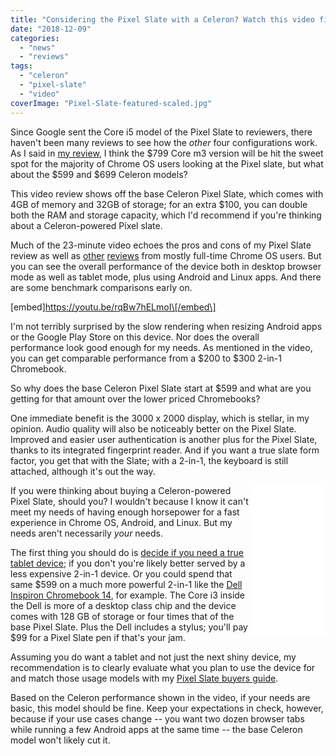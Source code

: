 ```yaml
---
title: "Considering the Pixel Slate with a Celeron? Watch this video first."
date: "2018-12-09"
categories: 
  - "news"
  - "reviews"
tags: 
  - "celeron"
  - "pixel-slate"
  - "video"
coverImage: "Pixel-Slate-featured-scaled.jpg"
---
```


Since Google sent the Core i5 model of the Pixel Slate to reviewers, there haven't been many reviews to see how the _other_ four configurations work. As I said in [my review](https://www.aboutchromebooks.com/reviews/google-pixel-slate-review/), I think the $799 Core m3 version will be hit the sweet spot for the majority of Chrome OS users looking at the Pixel slate, but what about the $599 and $699 Celeron models?

This video review shows off the base Celeron Pixel Slate, which comes with 4GB of memory and 32GB of storage; for an extra $100, you can double both the RAM and storage capacity, which I'd recommend if you're thinking about a Celeron-powered Pixel slate.

Much of the 23-minute video echoes the pros and cons of my Pixel Slate review as well as [other](https://www.androidcentral.com/google-pixel-slate-review) [reviews](https://chromeunboxed.com/news/google-pixel-slate-review) from mostly full-time Chrome OS users. But you can see the overall performance of the device both in desktop browser mode as well as tablet mode, plus using Android and Linux apps. And there are some benchmark comparisons early on.

\[embed\]https://youtu.be/rqBw7hELmoI\[/embed\]

I'm not terribly surprised by the slow rendering when resizing Android apps or the Google Play Store on this device. Nor does the overall performance look good enough for my needs. As mentioned in the video, you can get comparable performance from a $200 to $300 2-in-1 Chromebook.

So why does the base Celeron Pixel Slate start at $599 and what are you getting for that amount over the lower priced Chromebooks?

One immediate benefit is the 3000 x 2000 display, which is stellar, in my opinion. Audio quality will also be noticeably better on the Pixel Slate. Improved and easier user authentication is another plus for the Pixel Slate, thanks to its integrated fingerprint reader. And if you want a true slate form factor, you get that with the Slate; with a 2-in-1, the keyboard is still attached, although it's out the way.

<iframe style="width: 120px; height: 240px;" src="//ws-na.amazon-adsystem.com/widgets/q?ServiceVersion=20070822&amp;OneJS=1&amp;Operation=GetAdHtml&amp;MarketPlace=US&amp;source=ac&amp;ref=qf_sp_asin_til&amp;ad_type=product_link&amp;tracking_id=aboutchromebo-20&amp;marketplace=amazon&amp;region=US&amp;placement=B07JWB7QB2&amp;asins=B07JWB7QB2&amp;linkId=f978cb7dab4d6877c69466939bdc86e6&amp;show_border=true&amp;link_opens_in_new_window=true&amp;price_color=333333&amp;title_color=0066c0&amp;bg_color=ffffff" frameborder="0" marginwidth="0" marginheight="0" scrolling="no" align="right"></iframe>

If you were thinking about buying a Celeron-powered Pixel Slate, should you? I wouldn't because I know it can't meet my needs of having enough horsepower for a fast experience in Chrome OS, Android, and Linux. But my needs aren't necessarily _your_ needs.

The first thing you should do is [decide if you need a true tablet device](https://www.aboutchromebooks.com/opinion/google-pixel-slate-vs-chromebook-should-i-buy-chromeos-tablet/); if you don't you're likely better served by a less expensive 2-in-1 device. Or you could spend that same $599 on a much more powerful 2-in-1 like the [Dell Inspiron Chromebook 14](https://www.aboutchromebooks.com/news/dell-insipiron-14-chromebook-price-release-date-availability/), for example. The Core i3 inside the Dell is more of a desktop class chip and the device comes with 128 GB of storage or four times that of the base Pixel Slate. Plus the Dell includes a stylus; you'll pay $99 for a Pixel Slate pen if that's your jam.

Assuming you do want a tablet and not just the next shiny device, my recommendation is to clearly evaluate what you plan to use the device for and match those usage models with my [Pixel Slate buyers guide](https://www.aboutchromebooks.com/opinion/which-google-pixel-slate-to-buy-guide/).

Based on the Celeron performance shown in the video, if your needs are basic, this model should be fine. Keep your expectations in check, however, because if your use cases change -- you want two dozen browser tabs while running a few Android apps at the same time -- the base Celeron model won't likely cut it.
